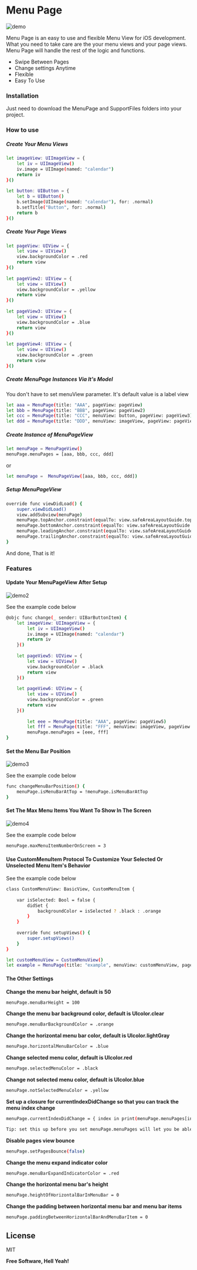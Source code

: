 # Menu Page
![demo](https://github.com/fanwu8184/MenuPage/blob/master/demo.gif)

Menu Page is an easy to use and flexible Menu View for iOS development. What you need to take care are the your menu views and your page views. Menu Page will handle the rest of the logic and functions.
- Swipe Between Pages
- Change settings Anytime
- Flexible
- Easy To Use

### Installation
Just need to download the MenuPage and SupportFiles folders into your project.

### How to use
##### Create Your Menu Views
```sh
let imageView: UIImageView = {
    let iv = UIImageView()
    iv.image = UIImage(named: "calendar")
    return iv
}()
        
let button: UIButton = {
    let b = UIButton()
    b.setImage(UIImage(named: "calendar"), for: .normal)
    b.setTitle("Button", for: .normal)
    return b
}()
```

##### Create Your Page Views
```sh
let pageView: UIView = {
    let view = UIView()
    view.backgroundColor = .red
    return view
}()
        
let pageView2: UIView = {
    let view = UIView()
    view.backgroundColor = .yellow
    return view
}()
        
let pageView3: UIView = {
    let view = UIView()
    view.backgroundColor = .blue
    return view
}()
        
let pageView4: UIView = {
    let view = UIView()
    view.backgroundColor = .green
    return view
}()
```

##### Create MenuPage Instances Via It's Model
You don't have to set menuView parameter. It's default value is a label view
```sh
let aaa = MenuPage(title: "AAA", pageView: pageView)
let bbb = MenuPage(title: "BBB", pageView: pageView2)
let ccc = MenuPage(title: "CCC", menuView: button, pageView: pageView3)
let ddd = MenuPage(title: "DDD", menuView: imageView, pageView: pageView4)
```

##### Create Instance of MenuPageView
```sh
let menuPage = MenuPageView()
menuPage.menuPages = [aaa, bbb, ccc, ddd]
```
or
```sh
let menuPage =  MenuPageView([aaa, bbb, ccc, ddd])
```

##### Setup MenuPageView
```sh
override func viewDidLoad() {
    super.viewDidLoad()
    view.addSubview(menuPage)
    menuPage.topAnchor.constraint(equalTo: view.safeAreaLayoutGuide.topAnchor, constant: 0).isActive = true
    menuPage.bottomAnchor.constraint(equalTo: view.safeAreaLayoutGuide.bottomAnchor, constant: 0).isActive = true
    menuPage.leadingAnchor.constraint(equalTo: view.safeAreaLayoutGuide.leadingAnchor, constant: 0).isActive = true
    menuPage.trailingAnchor.constraint(equalTo: view.safeAreaLayoutGuide.trailingAnchor, constant: 0).isActive = true
}
```
And done, That is it!

### Features
#### Update Your MenuPageView After Setup
![demo2](https://github.com/fanwu8184/MenuPage/blob/master/demo2.gif)

See the example code below
```sh
@objc func change(_ sender: UIBarButtonItem) {
    let imageView: UIImageView = {
        let iv = UIImageView()
        iv.image = UIImage(named: "calendar")
        return iv
    }()
        
    let pageView5: UIView = {
        let view = UIView()
        view.backgroundColor = .black
        return view
    }()
        
    let pageView6: UIView = {
        let view = UIView()
        view.backgroundColor = .green
        return view
    }()
        
        let eee = MenuPage(title: "AAA", pageView: pageView5)
        let fff = MenuPage(title: "FFF", menuView: imageView, pageView: pageView6)
        menuPage.menuPages = [eee, fff]
}
```

#### Set the Menu Bar Position
![demo3](https://github.com/fanwu8184/MenuPage/blob/master/demo3.gif)

See the example code below
```sh
func changeMenuBarPosition() {
    menuPage.isMenuBarAtTop = !menuPage.isMenuBarAtTop
}
```

#### Set The Max Menu Items You Want To Show In The Screen
![demo4](https://github.com/fanwu8184/MenuPage/blob/master/demo4.gif)

See the example code below
```sh
menuPage.maxMenuItemNumberOnScreen = 3
```

#### Use CustomMenuItem Protocol To Customize Your Selected Or Unselected Menu Item's Behavior
See the example code below
```sh
class CustomMenuView: BasicView, CustomMenuItem {
    
    var isSelected: Bool = false {
        didSet {
            backgroundColor = isSelected ? .black : .orange
        }
    }
    
    override func setupViews() {
        super.setupViews()
    }
}

let customMenuView = CustomMenuView()
let example = MenuPage(title: "example", menuView: customMenuView, pageView: UIView())
```

#### The Other Settings
**Change the menu bar height, default is 50**
```sh
menuPage.menuBarHeight = 100
```
**Change the menu bar background color, default is UIcolor.clear**
```sh
menuPage.menuBarBackgroundColor = .orange
```
**Change the horizontal menu bar color, default is UIcolor.lightGray**
```sh
menuPage.horizontalMenuBarColor = .blue
```
**Change selected menu color, default is UIcolor.red**
```sh
menuPage.selectedMenuColor = .black
```
**Change not selected menu color, default is UIcolor.blue**
```sh
menuPage.notSelectedMenuColor = .yellow
```
**Set up a closure for currentIndexDidChange so that you can track the menu index change**
```sh
menuPage.currentIndexDidChange = { index in print(menuPage.menuPages[index].title) }

Tip: set this up before you set menuPage.menuPages will let you be able to track the initial value change
```
**Disable pages view bounce**
```sh
menuPage.setPagesBounce(false)
```
**Change the menu expand indicator color**
```sh
menuPage.menuBarExpandIndicatorColor = .red
```
**Change the horizontal menu bar's height**
```sh
menuPage.heightOfHorizontalBarInMenuBar = 0
```
**Change the padding between horizontal menu bar and menu bar items**
```sh
menuPage.paddingBetweenHorizontalBarAndMenuBarItem = 0
```

License
----

MIT

**Free Software, Hell Yeah!**
